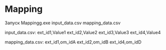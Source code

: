 # Mapping
Запуск Mappingg.exe input_data.csv mapping_data.csv


input_data.csv:
ext_id1,Value1
ext_id2,Value2
ext_id3,Value3
ext_id4,Value4

mapping_data.csv:
ext_id1,om_idA
ext_id2,om_idB
ext_id4,om_idD
